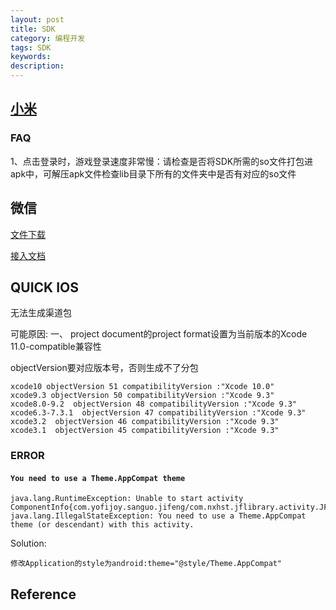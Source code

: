 ```yaml
---
layout: post
title: SDK
category: 编程开发
tags: SDK
keywords: 
description: 
---
```


## [小米](https://dev.mi.com/console/doc/detail?pId=1201)

### FAQ

1、点击登录时，游戏登录速度非常慢：请检查是否将SDK所需的so文件打包进apk中，可解压apk文件检查lib目录下所有的文件夹中是否有对应的so文件



## 微信

[文件下载](https://open.weixin.qq.com/cgi-bin/showdocument?action=dir_list&t=resource/res_list&verify=1&id=open1419319164&token=&lang=zh_CN)

[接入文档](https://open.weixin.qq.com/cgi-bin/showdocument?action=dir_list&t=resource/res_list&verify=1&id=1417694084&token=&lang=zh_CN)


## QUICK IOS

无法生成渠道包

可能原因:
一、 project document的project format设置为当前版本的Xcode 11.0-compatible兼容性

objectVersion要对应版本号，否则生成不了分包
```
xcode10 objectVersion 51 compatibilityVersion :"Xcode 10.0"
xcode9.3 objectVersion 50 compatibilityVersion :"Xcode 9.3"
xcode8.0-9.2  objectVersion 48 compatibilityVersion :"Xcode 9.3"
xcode6.3-7.3.1  objectVersion 47 compatibilityVersion :"Xcode 9.3"
xcode3.2  objectVersion 46 compatibilityVersion :"Xcode 9.3"
xcode3.1  objectVersion 45 compatibilityVersion :"Xcode 9.3"
```

### ERROR

#### `You need to use a Theme.AppCompat theme`

```
java.lang.RuntimeException: Unable to start activity ComponentInfo{com.yofijoy.sanguo.jifeng/com.nxhst.jflibrary.activity.JFLoginActivity}: java.lang.IllegalStateException: You need to use a Theme.AppCompat theme (or descendant) with this activity.
```

Solution:
```
修改Application的style为android:theme="@style/Theme.AppCompat"
```

## Reference
